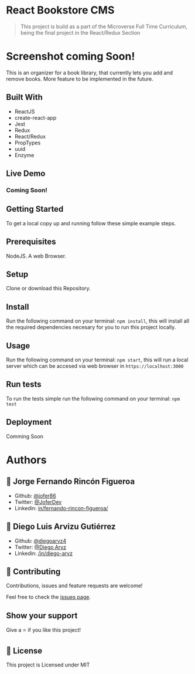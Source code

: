 # React Bookstore CMS

> This project is build as a part of the Microverse Full Time Curriculum, being the final project in the React/Redux Section

# Screenshot coming Soon!

This is an organizer for a book library, that currently lets you add and remove books. More feature to be implemented in the future.

## Built With

- ReactJS
- create-react-app
- Jest
- Redux
- React/Redux
- PropTypes
- uuid
- Enzyme

## Live Demo

 ### Coming Soon!


## Getting Started




To get a local copy up and running follow these simple example steps.

## Prerequisites
  NodeJS.
  A web Browser. 

## Setup
  Clone or download this Repository.

## Install
  Run the following command on your terminal: `npm install`, this will install all the required dependencies necesary for you to run this project locally.

## Usage
  Run the following command on your terminal: `npm start`, this will run a local server which can be accesed via web browser in `https://localhost:3000`

## Run tests
  To run the tests simple run the following command on your terminal: `npm test`
## Deployment
  Comming Soon


# Authors

## 👤 **Jorge Fernando Rincón Figueroa**

- Github: [@jofer86](https://github.com/jofer86)
- Twitter: [@JoferDev](https://twitter.com/JoferDev)
- Linkedin: [in/fernando-rincon-figueroa/](https://www.linkedin.com/in/fernando-rincon-figueroa/)

## 👤 **Diego Luis Arvizu Gutiérrez**

- Github: [@diegoarvz4](https://github.com/diegoarvz4)
- Twitter: [@Diego Arvz](https://twitter.com/Darvizu_gutier)
- Linkedin: [/in/diego-arvz](https://linkedin.com/linkedinhandle)

## 🤝 Contributing

Contributions, issues and feature requests are welcome!

Feel free to check the [issues page](issues/).

## Show your support

Give a ⭐️ if you like this project!

## 📝 License

This project is Licensed under MIT